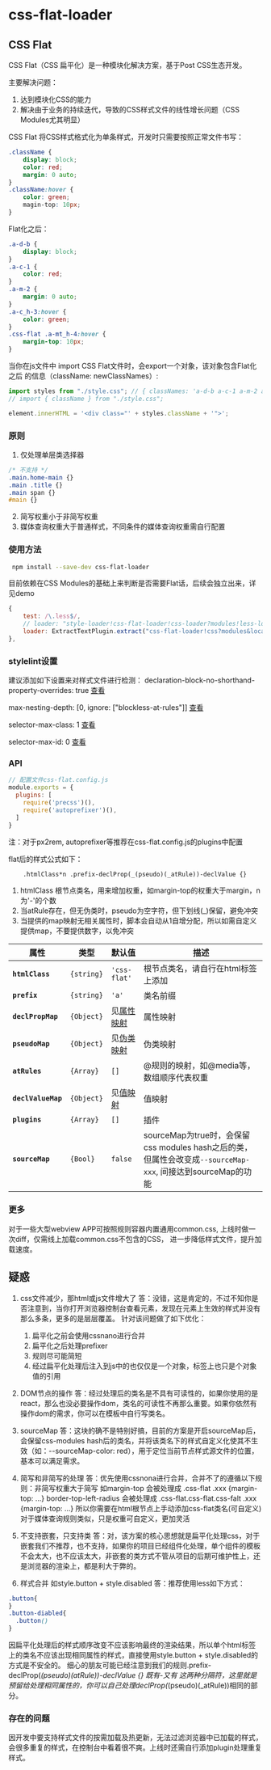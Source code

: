 # css-flat-loader

## CSS Flat

CSS Flat（CSS 扁平化）是一种模块化解决方案，基于Post CSS生态开发。

主要解决问题：
1. 达到模块化CSS的能力
2. 解决由于业务的持续迭代，导致的CSS样式文件的线性增长问题（CSS Modules尤其明显）

CSS Flat 将CSS样式格式化为单条样式，开发时只需要按照正常文件书写：

```css
.className {
    display: block;
    color: red;
    margin: 0 auto;
}
.className:hover {
    color: green;
    magin-top: 10px;
}
```
Flat化之后：
```css
.a-d-b {
    display: block;
}
.a-c-1 {
    color: red;
}
.a-m-2 {
    margin: 0 auto;
}
.a-c_h-3:hover {
    color: green;
}
.css-flat .a-mt_h-4:hover {
    margin-top: 10px;
}
```
当你在js文件中 import CSS Flat文件时，会export一个对象，该对象包含Flat化之后
的信息（className: newClassNames）:

```js
import styles from "./style.css"; // { classNames: 'a-d-b a-c-1 a-m-2 a-c_h-3 a-mt_h-4 '}
// import { className } from "./style.css";

element.innerHTML = '<div class="' + styles.className + '">';
```

### 原则

1. 仅处理单层类选择器

```css
/* 不支持 */
.main.home-main {}
.main .title {}
.main span {}
#main {}
```
2. 简写权重小于非简写权重
3. 媒体查询权重大于普通样式，不同条件的媒体查询权重需自行配置

### 使用方法
```bash
 npm install --save-dev css-flat-loader
```
目前依赖在CSS Modules的基础上来判断是否需要Flat话，后续会独立出来，详见demo
```js
{
    test: /\.less$/,
    // loader: "style-loader!css-flat-loader!css-loader?modules!less-loader",
    loader: ExtractTextPlugin.extract("css-flat-loader!css?modules&localIdentName=_[local]_!less")
},
```

### stylelint设置
建议添加如下设置来对样式文件进行检测：
declaration-block-no-shorthand-property-overrides: true
[查看](https://stylelint.io/user-guide/rules/declaration-block-no-shorthand-property-overrides/)

max-nesting-depth: [0, ignore: ["blockless-at-rules"]]
[查看](https://stylelint.io/user-guide/rules/max-nesting-depth/)

selector-max-class: 1
[查看](https://stylelint.io/user-guide/rules/selector-max-class/)

selector-max-id: 0
[查看](https://stylelint.io/user-guide/rules/selector-max-id/)

### API

```js
// 配置文件css-flat.config.js
module.exports = {
  plugins: [
    require('precss')(),
    require('autoprefixer')(),
  ]
}
```
注：对于px2rem, autoprefixer等推荐在css-flat.config.js的plugins中配置

flat后的样式公式如下：

```text
    .htmlClass*n .prefix-declProp(_(pseudo)(_atRule))-declValue {}
```
1. htmlClass 根节点类名，用来增加权重，如margin-top的权重大于margin，n为'-'的个数
2. 当atRule存在，但无伪类时，pseudo为空字符，但下划线(_)保留，避免冲突
3. 当提供的map映射无相关属性时，脚本会自动从1自增分配，所以如需自定义提供map，不要提供数字，以免冲突

|    属性    | 类型 | 默认值 | 描述 |
| ---------- | --- | --- | --- |
|**`htmlClass`**|`{string}`|`'css-flat'`|根节点类名，请自行在html标签上添加|
|**`prefix`**|`{string}`|`'a'`|类名前缀|
|**`declPropMap`**|`{Object}`|见[属性映射](https://github.com/tangjinzhou/css-flat-loader/blob/master/src/declPropMap.js)|属性映射|
|**`pseudoMap`**|`{Object}`|见[伪类映射](https://github.com/tangjinzhou/css-flat-loader/blob/master/src/pseudoMap.js)|伪类映射|
|**`atRules`**|`{Array}`|`[]`|@规则的映射，如@media等，数组顺序代表权重|
|**`declValueMap`**|`{Object}`|见[值映射](https://github.com/tangjinzhou/css-flat-loader/blob/master/src/declValueMap.js)|值映射|
|**`plugins`**|`{Array}`|`[]`|插件|
|**`sourceMap`**|`{Bool}`|`false`|sourceMap为true时，会保留css modules hash之后的类，但属性会改变成`--sourceMap-xxx`, 间接达到sourceMap的功能|

### 更多
对于一些大型webview APP可按照规则容器内置通用common.css, 上线时做一次diff，仅需线上加载common.css不包含的CSS，
进一步降低样式文件，提升加载速度。

## 疑惑
1. css文件减少，那html或js文件增大了
答：没错，这是肯定的，不过不知你是否注意到，当你打开浏览器控制台查看元素，发现在元素上生效的样式并没有那么多条，更多的是层层覆盖。
      针对该问题做了如下优化：
      1. 扁平化之前会使用cssnano进行合并
      2. 扁平化之后处理prefixer
      3. 规则尽可能简短
      4. 经过扁平化处理后注入到js中的也仅仅是一个对象，标签上也只是个对象值的引用

2. DOM节点的操作
答：经过处理后的类名是不具有可读性的，如果你使用的是react，那么也没必要操作dom，类名的可读性不再那么重要。如果你依然有操作dom的需求，你可以在模板中自行写类名。

3. sourceMap
答：这块的确不是特别好搞，目前的方案是开启sourceMap后，会保留css-modules hash后的类名，并将该类名下的样式自定义化使其不生效（如：--sourceMap-color: red），用于定位当前节点样式源文件的位置，基本可以满足需求。

4. 简写和非简写的处理
答：优先使用cssnona进行合并，合并不了的遵循以下规则：非简写权重大于简写
      如margin-top 会被处理成 .css-flat .xxx {margin-top: ...}
         border-top-left-radius 会被处理成 .css-flat.css-flat.css-falt  .xxx {margin-top: ...}
  所以你需要在html根节点上手动添加css-flat类名(可自定义)
  对于媒体查询规则类似，只是权重可自定义，更加灵活

5. 不支持嵌套，只支持类
答：对，该方案的核心思想就是扁平化处理css，对于嵌套我们不推荐，也不支持，如果你的项目已经组件化处理，单个组件的模板不会太大，也不应该太大，非嵌套的类方式不管从项目的后期可维护性上，还是浏览器的渲染上，都是利大于弊的。

6. 样式合并 如style.button + style.disabled
答：推荐使用less如下方式：
```css
.button{
}
.button-diabled{
  .button()
}
```

因扁平化处理后的样式顺序改变不应该影响最终的渲染结果，所以单个html标签上的类名不应该出现相同属性的样式，直接使用style.button + style.disabled的方式是不安全的。
细心的朋友可能已经注意到我们的规则.prefix-declProp(_(pseudo)(_atRule))-declValue {} 既有-又有_ 这两种分隔符，这里就是预留给处理相同属性的，你可以自己处理declProp(_(pseudo)(_atRule))相同的部分。

### 存在的问题

因开发中要支持样式文件的按需加载及热更新，无法过滤浏览器中已加载的样式，会很多重复的样式，在控制台中看着很不爽。上线时还需自行添加plugin处理重复样式。




